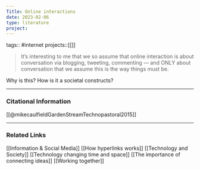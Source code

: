 ```yaml
---
Title: Online interactions
date: 2023-02-06
type: literature
project:
---
```

tags:: #internet
projects::[[]]


> It’s interesting to me that we so assume that online interaction is about conversation via blogging, tweeting, commenting — and ONLY about conversation that we assume this is the way things must be.

Why is this? How is it a societal constructs?

---
### Citational Information

[[@mikecaulfieldGardenStreamTechnopastoral2015]]

---

### Related Links

[[Information & Social Media]]
[[How hyperlinks works]]
[[Technology and Society]]
[[Technology changing time and space]]
[[The importance of connecting ideas]]
[[Working together]]
